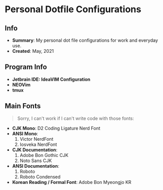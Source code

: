 # Personal Dotfile Configurations

## Info

* **Summary**: My personal dot file configurations for work and everyday use.
* **Created**: May, 2021

## Program Info

* **Jetbrain IDE: IdeaVIM Configuration**
* **NEOVim**
* **tmux**

## Main Fonts

> Sorry, I can't work if I can't write code with those fonts:

* **CJK Mono**: D2 Coding Ligature Nerd Font
* **ANSI Mono**:
    1. Victor NerdFont
    2. Iosveka NerdFont
* **CJK Documentation**: 
    1. Adobe Bon Gothic CJK
    2. Noto Sans CJK
* **ANSI Documentation**: 
    1. Roboto
    2. Roboto Condensed
* **Korean Reading / Formal Font**: Adobe Bon Myeongjo KR
